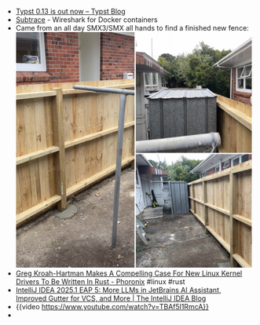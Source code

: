 - [Typst 0.13 is out now – Typst Blog](https://typst.app/blog/2025/typst-0.13/)
- [Subtrace](https://subtrace.dev/) - Wireshark for Docker containers
- Came from an all day SMX3/SMX all hands to find a finished new fence:
  ![6001E7CF-9F61-48B1-B817-9700BC875F02.jpg](../assets/6001E7CF-9F61-48B1-B817-9700BC875F02_1740029719838_0.jpg)
- [Greg Kroah-Hartman Makes A Compelling Case For New Linux Kernel Drivers To Be Written In Rust - Phoronix](https://www.phoronix.com/news/Greg-KH-On-New-Rust-Code) #linux #rust
- [IntelliJ IDEA 2025.1 EAP 5: More LLMs in JetBrains AI Assistant, Improved Gutter for VCS, and More | The IntelliJ IDEA Blog](https://blog.jetbrains.com/idea/2025/02/intellij-idea-2025-1-eap-5/)
- {{video https://www.youtube.com/watch?v=TBAf5l1RmcA}}
-